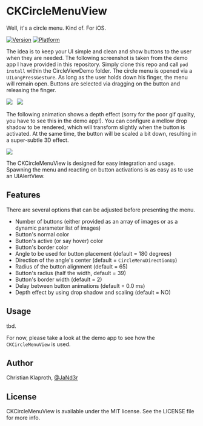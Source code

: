 CKCircleMenuView
================

Well, it's a circle menu. Kind of. For iOS.

[![Version](https://cocoapod-badges.herokuapp.com/v/CKCircleMenuView/badge.png)](http://cocoadocs.org/docsets/CKCircleMenuView)
[![Platform](https://cocoapod-badges.herokuapp.com/p/CKCircleMenuView/badge.png)](http://cocoadocs.org/docsets/CKCircleMenuView)

The idea is to keep your UI simple and clean and show buttons to the user when they are needed. The following screenshot is taken from the demo app I have provided in this repository. Simply clone this repo and call `pod install` within the CircleViewDemo folder. The circle menu is opened via a `UILongPressGesture`. As long as the user holds down his finger, the menu will remain open. Buttons are selected via dragging on the button and releasing the finger.

![](CircleMenuDemo1.gif) &nbsp; ![](CircleMenuDemo2.gif)

The following animation shows a depth effect (sorry for the poor gif quality, you have to see this in the demo app!). You can configure a mellow drop shadow to be rendered, which will transform slightly when the button is activated. At the same time, the button will be scaled a bit down, resulting in a super-subtle 3D effect.

![](CircleMenuDemoDepth.gif)

The CKCircleMenuView is designed for easy integration and usage. Spawning the menu and reacting on button activations is as easy as to use an UIAlertView.

## Features

There are several options that can be adjusted before presenting the menu.

* Number of buttons (either provided as an array of images or as a dynamic parameter list of images)
* Button's normal color
* Button's active (or say hover) color
* Button's border color
* Angle to be used for button placement (default = 180 degrees)
* Direction of the angle's center (default = `CircleMenuDirectionUp`)
* Radius of the button alignment (default = 65)
* Button's radius (half the width, default = 39)
* Button's border width (default = 2)
* Delay between button animations (default = 0.0 ms)
* Depth effect by using drop shadow and scaling (default = NO)

## Usage

tbd.

For now, please take a look at the demo app to see how the `CKCircleMenuView` is used.

## Author

Christian Klaproth, [@JaNd3r](http://twitter.com/JaNd3r)

## License

CKCircleMenuView is available under the MIT license. See the LICENSE file for more info.
